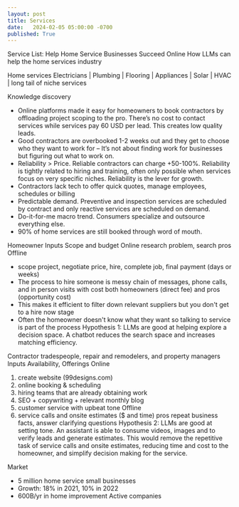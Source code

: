 ```yaml
---
layout: post
title: Services 
date:   2024-02-05 05:00:00 -0700
published: True 
---
```


Service List: Help Home Service Businesses Succeed Online
How LLMs can help the home services industry


Home services Electricians | Plumbing | Flooring | Appliances | Solar | HVAC | long tail of niche services


Knowledge discovery
* Online platforms made it easy for homeowners to book contractors by offloading project scoping to the pro. There’s no cost to contact services while services pay 60 USD per lead. This creates low quality leads.
* Good contractors are overbooked 1-2 weeks out and they get to choose who they want to work for – It’s not about finding work for businesses but figuring out what to work on.
* Reliability > Price. Reliable contractors can charge +50-100%. Reliability is tightly related to hiring and training, often only possible when services focus on very specific niches. Reliability is the lever for growth.
* Contractors lack tech to offer quick quotes, manage employees, schedules or billing
* Predictable demand. Preventive and inspection services are scheduled by contract and only reactive services are scheduled on demand.
* Do-it-for-me macro trend. Consumers specialize and outsource everything else.
* 90% of home services are still booked through word of mouth.


Homeowner
        Inputs Scope and budget
Online
research problem, search pros
Offline
* scope project, negotiate price, hire, complete job, final payment (days or weeks)
* The process to hire someone is messy chain of messages, phone calls, and in person visits with cost both homeowners (direct fee) and pros (opportunity cost)
* This makes it efficient to filter down relevant suppliers but you don't get to a hire now stage
* Often the homeowner doesn't know what they want so talking to service is part of the process
Hypothesis 1: 
LLMs are good at helping explore a decision space. A chatbot reduces the search space and increases matching efficiency.


Contractor tradespeople, repair and remodelers, and property managers
        Inputs Availability, Offerings 
Online
1. create website (99designs.com)
2. online booking & scheduling
3. hiring teams that are already obtaining work
4. SEO + copywriting + relevant monthly blog
5. customer service with upbeat tone
Offline
1. service calls and onsite estimates ($ and time)
pros repeat business facts, answer clarifying questions
        Hypothesis 2: 
LLMs are good at setting tone. An assistant is able to consume videos, images and to verify leads and generate estimates. This would remove the repetitive task of service calls and onsite estimates, reducing time and cost to the homeowner, and simplify decision making for the service.


Market
* 5 million home service small businesses
* Growth: 18% in 2021, 10% in 2022
* 600B/yr in home improvement
Active companies

